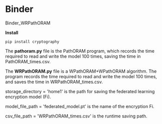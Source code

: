 # Binder
Binder_WRPathORAM

**Install**

`pip install cryptography`

The **pathoram.py** file is the PathORAM program, which records the time required to read and write the model 100 times, saving the time in PathORAM_times.csv.

The **WRPathORAM.py** file is a WPathORAM+WPathORAM algorithm. The program records the time required to read and write the model 100 times, and saves the time in WRPathORAM_times.csv.



storage_directory = 'home1'   is the path for saving the  federated learning encryption model (Fi).

model_file_path = 'federated_model.pt'   is the name of  the encryption Fi.

csv_file_path = 'WRPathORAM_times.csv' is the runtime saving path.




